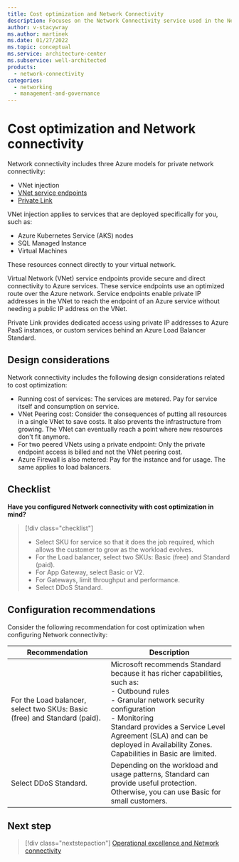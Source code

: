 ```yaml
---
title: Cost optimization and Network Connectivity
description: Focuses on the Network Connectivity service used in the Networking solution to provide best-practice, design considerations, and configuration recommendations related to Cost optimization.
author: v-stacywray
ms.author: martinek
ms.date: 01/27/2022
ms.topic: conceptual
ms.service: architecture-center
ms.subservice: well-architected
products:
  - network-connectivity
categories:
  - networking
  - management-and-governance
---
```


# Cost optimization and Network connectivity

Network connectivity includes three Azure models for private network connectivity:

- VNet injection
- [VNet service endpoints](/azure/virtual-network/virtual-network-service-endpoints-overview)
- [Private Link](/azure/private-link/private-endpoint-overview#private-link-resource)

VNet injection applies to services that are deployed specifically for you, such as:

- Azure Kubernetes Service (AKS) nodes
- SQL Managed Instance
- Virtual Machines

These resources connect directly to your virtual network.

Virtual Network (VNet) service endpoints provide secure and direct connectivity to Azure services. These service endpoints use an optimized route over the Azure network. Service endpoints enable private IP addresses in the VNet to reach the endpoint of an Azure service without needing a public IP address on the VNet.

Private Link provides dedicated access using private IP addresses to Azure PaaS instances, or custom services behind an Azure Load Balancer Standard.

## Design considerations

Network connectivity includes the following design considerations related to cost optimization:

- Running cost of services: The services are metered. Pay for service itself and consumption on service.
- VNet Peering cost: Consider the consequences of putting all resources in a single VNet to save costs. It also prevents the infrastructure from growing. The VNet can eventually reach a point where new resources don't fit anymore.
- For two peered VNets using a private endpoint: Only the private endpoint access is billed and not the VNet peering cost.
- Azure Firewall is also metered: Pay for the instance and for usage. The same applies to load balancers.

## Checklist

**Have you configured Network connectivity with cost optimization in mind?**

> [!div class="checklist"]
> - Select SKU for service so that it does the job required, which allows the customer to grow as the workload evolves.
> - For the Load balancer, select two SKUs: Basic (free) and Standard (paid).
> - For App Gateway, select Basic or V2.
> - For Gateways, limit throughput and performance.
> - Select DDoS Standard.

## Configuration recommendations

Consider the following recommendation for cost optimization when configuring Network connectivity:

|Recommendation|Description|
|--------------|-----------|
|For the Load balancer, select two SKUs: Basic (free) and Standard (paid).|Microsoft recommends Standard because it has richer capabilities, such as: <br>- Outbound rules <br>- Granular network security configuration <br>- Monitoring <br> Standard provides a Service Level Agreement (SLA) and can be deployed in Availability Zones. Capabilities in Basic are limited.|
|Select DDoS Standard.|Depending on the workload and usage patterns, Standard can provide useful protection. Otherwise, you can use Basic for small customers.|

## Next step

> [!div class="nextstepaction"]
> [Operational excellence and Network connectivity](operational-excellence.md)
